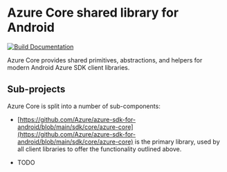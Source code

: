 # Azure Core shared library for Android

[![Build Documentation](https://img.shields.io/badge/documentation-published-blue.svg)](https://azure.github.io/azure-sdk-for-android)

Azure Core provides shared primitives, abstractions, and helpers for modern Android Azure SDK client libraries.

## Sub-projects

Azure Core is split into a number of sub-components:

- [https://github.com/Azure/azure-sdk-for-android/blob/main/sdk/core/azure-core](https://github.com/Azure/azure-sdk-for-android/blob/main/sdk/core/azure-core) is the primary library, used by all client libraries to offer the functionality outlined above.

- TODO